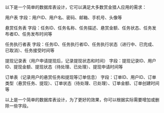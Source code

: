 以下是一个简单的数据库表设计，它可以满足大多数赏金猎人应用的需求：

用户表
字段：用户ID、用户名、密码、邮箱、手机号、头像等

悬赏任务表
字段：任务ID、任务名称、任务描述、悬赏金额、任务状态、任务发布者ID、任务发布时间等

任务执行者表
字段：任务ID、任务执行者ID、任务执行状态（进行中、已完成、已取消）、任务接受时间等

提现记录表（用户申请提现后，记录提现状态和时间）
字段：提现记录ID、用户ID、提现金额、提现状态（待处理、已处理）、提现申请时间等

订单表（记录用户的悬赏任务和提现等订单信息）
字段：订单ID、用户ID、订单类型（悬赏任务、提现）、订单状态（待处理、已处理）、订单金额、订单创建时间等

以上是一个简单的数据库表设计，为了更好的效果，你可以根据实际需要增加或删除一些字段。